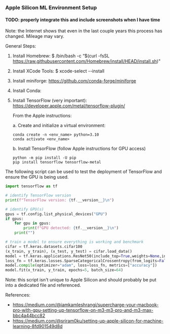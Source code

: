 ### Apple Silicon ML Environment Setup
#### TODO: properly integrate this and include screenshots when I have time

Note: the Internet shows that even in the last couple years this process has changed. Mileage may vary.

General Steps:

1. Install Homebrew: $ /bin/bash -c “$(curl -fsSL https://raw.githubusercontent.com/Homebrew/install/HEAD/install.sh)"

2. Install XCode Tools: $ xcode-select --install

3. Install miniforge: https://github.com/conda-forge/miniforge

4. Install Conda: 

5. Install TensorFlow (very important): https://developer.apple.com/metal/tensorflow-plugin/

   From the Apple instructions:

   a. Create and initialize a virtual environment:
   ```
   conda create -n <env_name> python=3.10
   conda activate <env_name>
   ```
   b. Install TensorFlow (follow Apple instructions for GPU access)
   ```
   python -m pip install -U pip
   pip install tensorflow tensorflow-metal
   ```

The following script can be used to test the deployment of TensorFlow and ensure the GPU is being used.

``` python
import tensorflow as tf

# identify TensorFlow version
print(f"TensorFlow version: {tf.__version__}\n")

# identify GPU(s)
gpus = tf.config.list_physical_devices("GPU")
if gpus:
	for gpu in gpus:
		print(f"GPU detected: {tf.__version__}\n")
	print("")

# train a model to ensure everything is working and benchmark
cifar = tf.keras.datasets.cifar100
(x_train, y_train), (x_test, y_test) = cifar.load_data()
model = tf.keras.applications.ResNet50(include_top=True,weights=None,input_shape=(32, 32, 3),classes=100,)
loss_fn = tf.keras.losses.SparseCategoricalCrossentropy(from_logits=False)
model.compile(optimizer="adam", loss=loss_fn, metrics=["accuracy"])
model.fit(x_train, y_train, epochs=5, batch_size=64)
```

Note: this script isn't unique to Apple Silicon and should probably be put into a dedicated file and referenced.

References:
* https://medium.com/@iamkamleshrangi/supercharge-your-macbook-pro-with-gpu-setting-up-tensorflow-on-m3-m3-pro-and-m3-max-bbc4a44bcc82
* https://medium.com/@sriram0ku/setting-up-apple-silicon-for-machine-learning-8fd901549d8d
